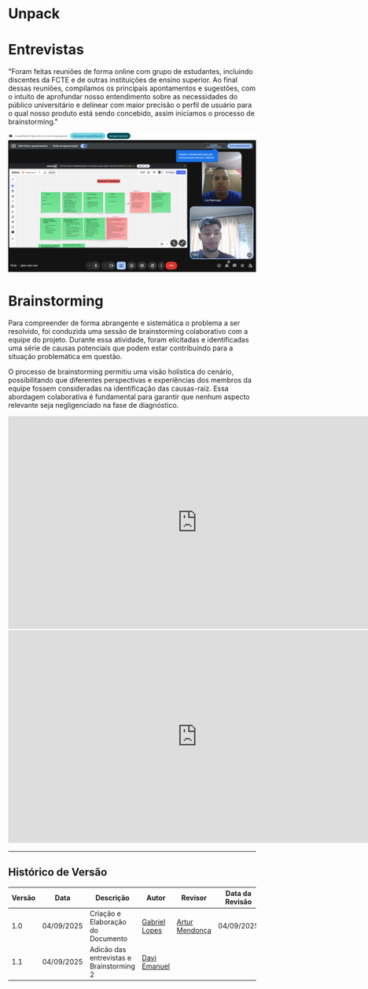 # Unpack
# Entrevistas
"Foram feitas reuniões de forma online com grupo de estudantes, incluindo discentes da FCTE e de outras instituições de ensino superior. Ao final dessas reuniões, compilamos os principais apontamentos e sugestões, com o intuito de aprofundar nosso entendimento sobre as necessidades do público universitário e delinear com maior precisão o perfil de usuário para o qual nosso produto está sendo concebido, assim iniciamos o processo de brainstorming."

<p align="center">
  <img src="https://raw.githubusercontent.com/UnBArqDsw2025-2-Turma02/2025.2_T02_G4_SustentabilidadeJ-_Entrega_01/refs/heads/addentrevista/assets/foco_2/Entrevista_Brainstorming.png" width="600">
</p>

# Brainstorming
Para compreender de forma abrangente e sistemática o problema a ser resolvido, foi conduzida uma sessão de brainstorming colaborativo com a equipe do projeto. Durante essa atividade, foram elicitadas e identificadas uma série de causas potenciais que podem estar contribuindo para a situação problemática em questão.

O processo de brainstorming permitiu uma visão holística do cenário, possibilitando que diferentes perspectivas e experiências dos membros da equipe fossem consideradas na identificação das causas-raiz. Essa abordagem colaborativa é fundamental para garantir que nenhum aspecto relevante seja negligenciado na fase de diagnóstico.

<iframe width="768" height="432" src="https://miro.com/app/board/uXjVJM7mH34=/?share_link_id=766348904323" frameborder="0" scrolling="no" allow="fullscreen; clipboard-read; clipboard-write" allowfullscreen></iframe>

<iframe width="768" height="432" src="https://miro.com/app/live-embed/uXjVJM7utN8=/?embedMode=view_only_without_ui&moveToViewport=-5160%2C309%2C2457%2C1168&embedId=244342315985" frameborder="0" scrolling="no" allow="fullscreen; clipboard-read; clipboard-write" allowfullscreen></iframe>

---

## **Histórico de Versão**

| Versão | Data       | Descrição | Autor | Revisor | Data da Revisão |
|--------|------------|-----------|--------|---------|-----------------|
| 1.0    | 04/09/2025| Criação e Elaboração do Documento | [Gabriel Lopes](https://github.com/BrzGab) | [Artur Mendonça](https://github.com/ArtyMend07) | 04/09/2025 |
| 1.1   | 04/09/2025| Adicão das entrevistas e Brainstorming 2 | [Davi Emanuel](https://github.com/daviRolvr) | 

